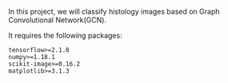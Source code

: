  In this project, we will classify histology images based on Graph Convolutional Network(GCN).
 
 
 
 
 It requires the following packages:

    tensorflow>=2.1.0
    numpy>=1.18.1
    scikit-image>=0.16.2
    matplotlib>=3.1.3
    
  



